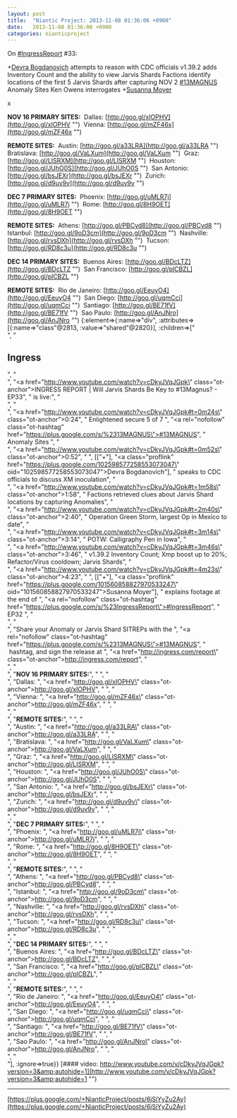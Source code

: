 ```yaml
---
layout: post
title:  "Niantic Project: 2013-11-08 01:36:06 +0900"
date:   2013-11-08 01:36:06 +0900
categories: nianticproject
---
```

On  [#IngressReport](https://plus.google.com/s/%23IngressReport "")  #33:

+[Devra Bogdanovich](https://plus.google.com/102598577258553073047 "") attempts to reason with CDC officials
v1.39.2 adds Inventory Count and the ability to view Jarvis Shards
Factions identify locations of the first 5 Jarvis Shards after capturing NOV 2  [#13MAGNUS](https://plus.google.com/s/%2313MAGNUS "")  Anomaly Sites
Ken Owens interrogates +[Susanna Moyer](https://plus.google.com/101560858827970533247 "") 

x 

**NOV 16 PRIMARY SITES:** 
Dallas: [http://goo.gl/xIOPHV](http://goo.gl/xIOPHV "") 
Vienna: [http://goo.gl/mZF46x](http://goo.gl/mZF46x "") 

**REMOTE SITES:** 
Austin: [http://goo.gl/a33LRA](http://goo.gl/a33LRA "") 
Bratislava: [http://goo.gl/VaLXum](http://goo.gl/VaLXum "") 
Graz: [http://goo.gl/LISRXM](http://goo.gl/LISRXM "") 
Houston: [http://goo.gl/JUhO0S](http://goo.gl/JUhO0S "") 
San Antonio: [http://goo.gl/bsJEXr](http://goo.gl/bsJEXr "") 
Zurich: [http://goo.gl/d9uv9v](http://goo.gl/d9uv9v "") 

**DEC 7 PRIMARY SITES:** 
Phoenix: [http://goo.gl/uMLR7j](http://goo.gl/uMLR7j "") 
Rome: [http://goo.gl/8H9OET](http://goo.gl/8H9OET "") 

**REMOTE SITES:** 
Athens: [http://goo.gl/PBCyd8](http://goo.gl/PBCyd8 "") 
Istanbul: [http://goo.gl/9oD3cm](http://goo.gl/9oD3cm "") 
Nashville: [http://goo.gl/rvsDXh](http://goo.gl/rvsDXh "") 
Tucson: [http://goo.gl/RD8c3u](http://goo.gl/RD8c3u "") 

**DEC 14 PRIMARY SITES:** 
Buenos Aires: [http://goo.gl/BDcLTZ](http://goo.gl/BDcLTZ "") 
San Francisco: [http://goo.gl/plCBZL](http://goo.gl/plCBZL "")

**REMOTE SITES:** 
Rio de Janeiro: [http://goo.gl/EeuyO4](http://goo.gl/EeuyO4 "") 
San Diego: [http://goo.gl/uqmCci](http://goo.gl/uqmCci "") 
Santiago: [http://goo.gl/BE71fV](http://goo.gl/BE71fV "") 
Sao Paulo: [http://goo.gl/AnJNro](http://goo.gl/AnJNro "") {:element=>{:name=>"div", :attributes=>[{:name=>"class"@2813, :value=>"shared"@2820}], :children=>["<br />", "<h2>Ingress</h2>", "<br />", "<a href=\"http://www.youtube.com/watch?v=cDkyJVqJGpk\" class=\"ot-anchor\">INGRESS REPORT | Will Jarvis Shards Be Key to #13Magnus? - EP33</a>", " is live:", "<br />", "<br />", "<a href=\"http://www.youtube.com/watch?v=cDkyJVqJGpk#t=0m24s\" class=\"ot-anchor\">0:24</a>", " Enlightened secure 5 of 7  ", "<a rel=\"nofollow\" class=\"ot-hashtag\" href=\"https://plus.google.com/s/%2313MAGNUS\">#13MAGNUS</a>", "  Anomaly Sites ", "<br />", "<a href=\"http://www.youtube.com/watch?v=cDkyJVqJGpk#t=0m52s\" class=\"ot-anchor\">0:52</a>", " ", [["+"], "<a class=\"proflink\" href=\"https://plus.google.com/102598577258553073047\" oid=\"102598577258553073047\">Devra Bogdanovich</a>"], " speaks to CDC officials to discuss XM inoculation", "<br />", "<a href=\"http://www.youtube.com/watch?v=cDkyJVqJGpk#t=1m58s\" class=\"ot-anchor\">1:58</a>", " Factions retrieved clues about Jarvis Shard locations by capturing Anomalies", "<br />", "<a href=\"http://www.youtube.com/watch?v=cDkyJVqJGpk#t=2m40s\" class=\"ot-anchor\">2:40</a>", " Operation Green Storm, largest Op in Mexico to date", "<br />", "<a href=\"http://www.youtube.com/watch?v=cDkyJVqJGpk#t=3m14s\" class=\"ot-anchor\">3:14</a>", " POTW: Calligraphy Pen in Iowa", "<br />", "<a href=\"http://www.youtube.com/watch?v=cDkyJVqJGpk#t=3m46s\" class=\"ot-anchor\">3:46</a>", " v1.39.2 Inventory Count; Xmp boost up to 20%; Refactor/Virus cooldown; Jarvis Shards", "<br />", "<a href=\"http://www.youtube.com/watch?v=cDkyJVqJGpk#t=4m23s\" class=\"ot-anchor\">4:23</a>", " ", [["+"], "<a class=\"proflink\" href=\"https://plus.google.com/101560858827970533247\" oid=\"101560858827970533247\">Susanna Moyer</a>"], " explains footage at the end of  ", "<a rel=\"nofollow\" class=\"ot-hashtag\" href=\"https://plus.google.com/s/%23IngressReport\">#IngressReport</a>", "  EP32 ", "<br />", "<br />", "Share your Anomaly or Jarvis Shard SITREPs with the  ", "<a rel=\"nofollow\" class=\"ot-hashtag\" href=\"https://plus.google.com/s/%2313MAGNUS\">#13MAGNUS</a>", "   hashtag, and sign the release at ", "<a href=\"http://ingress.com/report\" class=\"ot-anchor\">http://ingress.com/report</a>", "<br />", "<br />", "<b>NOV 16 PRIMARY SITES:</b>", " ", "<br />", "Dallas: ", "<a href=\"http://goo.gl/xIOPHV\" class=\"ot-anchor\">http://goo.gl/xIOPHV</a>", " ", "<br />", "Vienna: ", "<a href=\"http://goo.gl/mZF46x\" class=\"ot-anchor\">http://goo.gl/mZF46x</a>", " ", "<br />", "<br />", "<b>REMOTE SITES:</b>", " ", "<br />", "Austin: ", "<a href=\"http://goo.gl/a33LRA\" class=\"ot-anchor\">http://goo.gl/a33LRA</a>", " ", "<br />", "Bratislava: ", "<a href=\"http://goo.gl/VaLXum\" class=\"ot-anchor\">http://goo.gl/VaLXum</a>", " ", "<br />", "Graz: ", "<a href=\"http://goo.gl/LISRXM\" class=\"ot-anchor\">http://goo.gl/LISRXM</a>", " ", "<br />", "Houston: ", "<a href=\"http://goo.gl/JUhO0S\" class=\"ot-anchor\">http://goo.gl/JUhO0S</a>", " ", "<br />", "San Antonio: ", "<a href=\"http://goo.gl/bsJEXr\" class=\"ot-anchor\">http://goo.gl/bsJEXr</a>", " ", "<br />", "Zurich: ", "<a href=\"http://goo.gl/d9uv9v\" class=\"ot-anchor\">http://goo.gl/d9uv9v</a>", " ", "<br />", "<br />", "<b>DEC 7 PRIMARY SITES:</b>", " ", "<br />", "Phoenix: ", "<a href=\"http://goo.gl/uMLR7j\" class=\"ot-anchor\">http://goo.gl/uMLR7j</a>", " ", "<br />", "Rome: ", "<a href=\"http://goo.gl/8H9OET\" class=\"ot-anchor\">http://goo.gl/8H9OET</a>", " ", "<br />", "<br />", "<b>REMOTE SITES:</b>", " ", "<br />", "Athens: ", "<a href=\"http://goo.gl/PBCyd8\" class=\"ot-anchor\">http://goo.gl/PBCyd8</a>", " ", "<br />", "Istanbul: ", "<a href=\"http://goo.gl/9oD3cm\" class=\"ot-anchor\">http://goo.gl/9oD3cm</a>", " ", "<br />", "Nashville: ", "<a href=\"http://goo.gl/rvsDXh\" class=\"ot-anchor\">http://goo.gl/rvsDXh</a>", " ", "<br />", "Tucson: ", "<a href=\"http://goo.gl/RD8c3u\" class=\"ot-anchor\">http://goo.gl/RD8c3u</a>", " ", "<br />", "<br />", "<b>DEC 14 PRIMARY SITES:</b>", " ", "<br />", "Buenos Aires: ", "<a href=\"http://goo.gl/BDcLTZ\" class=\"ot-anchor\">http://goo.gl/BDcLTZ</a>", " ", "<br />", "San Francisco: ", "<a href=\"http://goo.gl/plCBZL\" class=\"ot-anchor\">http://goo.gl/plCBZL</a>", "<br />", "<br />", "<b>REMOTE SITES:</b>", " ", "<br />", "Rio de Janeiro: ", "<a href=\"http://goo.gl/EeuyO4\" class=\"ot-anchor\">http://goo.gl/EeuyO4</a>", " ", "<br />", "San Diego: ", "<a href=\"http://goo.gl/uqmCci\" class=\"ot-anchor\">http://goo.gl/uqmCci</a>", " ", "<br />", "Santiago: ", "<a href=\"http://goo.gl/BE71fV\" class=\"ot-anchor\">http://goo.gl/BE71fV</a>", " ", "<br />", "Sao Paulo: ", "<a href=\"http://goo.gl/AnJNro\" class=\"ot-anchor\">http://goo.gl/AnJNro</a>", " ", "<br />", "<br />"], :ignore=>true}}
[#### video: http://www.youtube.com/v/cDkyJVqJGpk?version=3&amp;autohide=1](http://www.youtube.com/v/cDkyJVqJGpk?version=3&amp;autohide=1 "")
- - -
[https://plus.google.com/+NianticProject/posts/6jSiYyZu2Ay](https://plus.google.com/+NianticProject/posts/6jSiYyZu2Ay)
